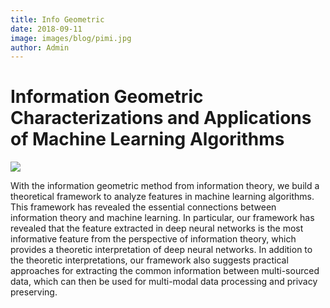 ```yaml
---
title: Info Geometric
date: 2018-09-11
image: images/blog/pimi.jpg
author: Admin
---
```


# Information Geometric Characterizations and Applications of Machine Learning Algorithms

![](../../../images/blog/ig.png)

With the information geometric method from information theory, 
we build a theoretical framework to analyze features in machine learning algorithms. 
This framework has revealed the essential connections between information theory and machine learning. 
In particular, our framework has revealed that the feature extracted 
in deep neural networks is the most informative feature from the perspective of information theory, 
which provides a theoretic interpretation of deep neural networks. 
In addition to the theoretic interpretations, our framework also suggests 
practical approaches for extracting the common information between multi-sourced data, 
which can then be used for multi-modal data processing and privacy preserving.
